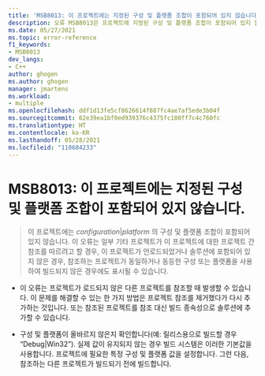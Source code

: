 ```yaml
---
title: 'MSB8013: 이 프로젝트에는 지정된 구성 및 플랫폼 조합이 포함되어 있지 않습니다.'
description: 오류 MSB8013은 프로젝트에 지정된 구성 및 플랫폼 조합이 포함되어 있지 않은 경우에 발생합니다.
ms.date: 05/27/2021
ms.topic: error-reference
f1_keywords:
- MSB8013
dev_langs:
- C++
author: ghogen
ms.author: ghogen
manager: jmartens
ms.workload:
- multiple
ms.openlocfilehash: ddf1d13fe5cf8626614f887fc4ae7af5ede3b04f
ms.sourcegitcommit: 62e39ea1bf0ed939376c4375fc180ff7c4c760fc
ms.translationtype: HT
ms.contentlocale: ko-KR
ms.lasthandoff: 05/28/2021
ms.locfileid: "110684233"
---
```

# <a name="msb8013-this-project-doesnt-contain-the-configuration-and-platform-combination-specified"></a>MSB8013: 이 프로젝트에는 지정된 구성 및 플랫폼 조합이 포함되어 있지 않습니다.

> 이 프로젝트에는 *configuration*&vert;*platform* 의 구성 및 플랫폼 조합이 포함되어 있지 않습니다. 이 오류는 일부 기타 프로젝트가 이 프로젝트에 대한 프로젝트 간 참조를 따르려고 할 경우, 이 프로젝트가 언로드되었거나 솔루션에 포함되어 있지 않은 경우, 참조하는 프로젝트가 동일하거나 동등한 구성 또는 플랫폼을 사용하여 빌드되지 않은 경우에도 표시될 수 있습니다.

- 이 오류는 프로젝트가 로드되지 않은 다른 프로젝트를 참조할 때 발생할 수 있습니다. 이 문제를 해결할 수 있는 한 가지 방법은 프로젝트 참조를 제거했다가 다시 추가하는 것입니다. 또는 참조된 프로젝트를 참조 대신 빌드 종속성으로 솔루션에 추가할 수 있습니다.

- 구성 및 플랫폼이 올바르지 않은지 확인합니다(예: 릴리스용으로 빌드할 경우 “Debug|Win32”). 실제 값이 유지되지 않는 경우 빌드 시스템은 이러한 기본값을 사용합니다. 프로젝트에 필요한 특정 구성 및 플랫폼 값을 설정합니다. 그런 다음, 참조하는 다른 프로젝트가 빌드되기 전에 빌드합니다.
